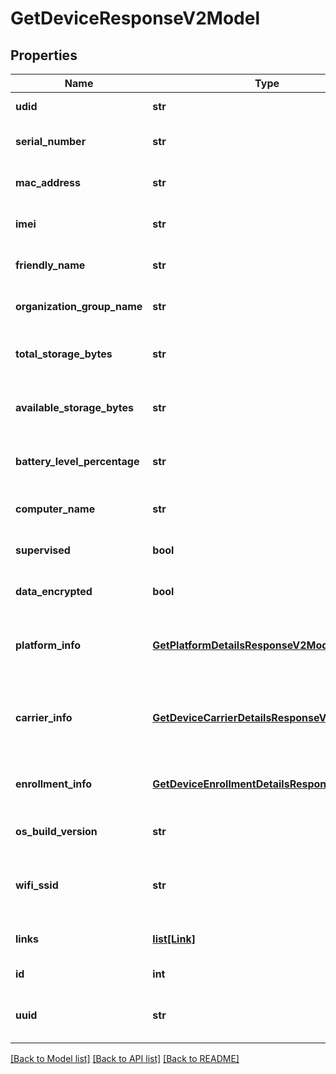 # GetDeviceResponseV2Model

## Properties
Name | Type | Description | Notes
------------ | ------------- | ------------- | -------------
**udid** | **str** | UDID of the device | [optional] 
**serial_number** | **str** | Serial number of the device | [optional] 
**mac_address** | **str** | MacAddress of the device | [optional] 
**imei** | **str** | Device IMEI hardware identifier | [optional] 
**friendly_name** | **str** | Friendly name of the device | [optional] 
**organization_group_name** | **str** | Device organization group name | [optional] 
**total_storage_bytes** | **str** | Total storage capacity in bytes | [optional] 
**available_storage_bytes** | **str** | Available storage capacity in bytes | [optional] 
**battery_level_percentage** | **str** | Battery level of the iOS device in percentage | [optional] 
**computer_name** | **str** | Desktop name of the device | [optional] 
**supervised** | **bool** | Supervised status of the device | [optional] 
**data_encrypted** | **bool** | Data encryption status | [optional] 
**platform_info** | [**GetPlatformDetailsResponseV2Model**](GetPlatformDetailsResponseV2Model.md) | Contains basic details about the device platform | [optional] 
**carrier_info** | [**GetDeviceCarrierDetailsResponseV2Model**](GetDeviceCarrierDetailsResponseV2Model.md) | Contains carrier details about the device platform | [optional] 
**enrollment_info** | [**GetDeviceEnrollmentDetailsResponseV2Model**](GetDeviceEnrollmentDetailsResponseV2Model.md) | Contains enrollment details of the device | [optional] 
**os_build_version** | **str** | OS build version of the device | [optional] 
**wifi_ssid** | **str** | WiFi SSID which device is connected to | [optional] 
**links** | [**list[Link]**](Link.md) | Gets list of hypermedia link. | [optional] 
**id** | **int** | Gets or sets identifier. | [optional] 
**uuid** | **str** | Gets or sets current objects UUID. | [optional] 

[[Back to Model list]](../README.md#documentation-for-models) [[Back to API list]](../README.md#documentation-for-api-endpoints) [[Back to README]](../README.md)


